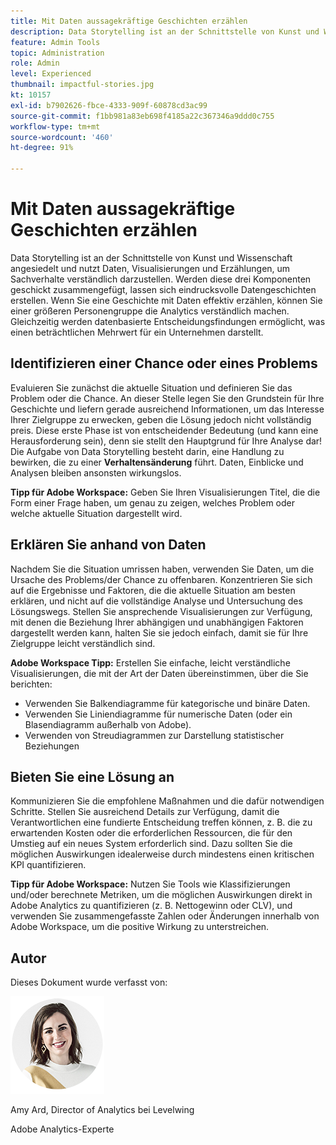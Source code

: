 ```yaml
---
title: Mit Daten aussagekräftige Geschichten erzählen
description: Data Storytelling ist an der Schnittstelle von Kunst und Wissenschaft angesiedelt und nutzt Daten, Visualisierungen und Erzählungen, um Sachverhalte verständlich darzustellen.  Werden diese drei Komponenten geschickt zusammengefügt, lassen sich eindrucksvolle Datengeschichten erstellen. Wenn Sie eine Geschichte mit Daten effektiv erzählen, können Sie einer größeren Personengruppe die Analytics verständlich machen. Gleichzeitig werden datenbasierte Entscheidungsfindungen ermöglicht, was einen beträchtlichen Mehrwert für ein Unternehmen darstellt.
feature: Admin Tools
topic: Administration
role: Admin
level: Experienced
thumbnail: impactful-stories.jpg
kt: 10157
exl-id: b7902626-fbce-4333-909f-60878cd3ac99
source-git-commit: f1bb981a83eb698f4185a22c367346a9ddd0c755
workflow-type: tm+mt
source-wordcount: '460'
ht-degree: 91%

---
```


# Mit Daten aussagekräftige Geschichten erzählen

Data Storytelling ist an der Schnittstelle von Kunst und Wissenschaft angesiedelt und nutzt Daten, Visualisierungen und Erzählungen, um Sachverhalte verständlich darzustellen.  Werden diese drei Komponenten geschickt zusammengefügt, lassen sich eindrucksvolle Datengeschichten erstellen. Wenn Sie eine Geschichte mit Daten effektiv erzählen, können Sie einer größeren Personengruppe die Analytics verständlich machen. Gleichzeitig werden datenbasierte Entscheidungsfindungen ermöglicht, was einen beträchtlichen Mehrwert für ein Unternehmen darstellt.

## Identifizieren einer Chance oder eines Problems

Evaluieren Sie zunächst die aktuelle Situation und definieren Sie das Problem oder die Chance. An dieser Stelle legen Sie den Grundstein für Ihre Geschichte und liefern gerade ausreichend Informationen, um das Interesse Ihrer Zielgruppe zu erwecken, geben die Lösung jedoch nicht vollständig preis. Diese erste Phase ist von entscheidender Bedeutung (und kann eine Herausforderung sein), denn sie stellt den Hauptgrund für Ihre Analyse dar!  Die Aufgabe von Data Storytelling besteht darin, eine Handlung zu bewirken, die zu einer **Verhaltensänderung** führt. Daten, Einblicke und Analysen bleiben ansonsten wirkungslos.

**Tipp für Adobe Workspace:** Geben Sie Ihren Visualisierungen Titel, die die Form einer Frage haben, um genau zu zeigen, welches Problem oder welche aktuelle Situation dargestellt wird.

## Erklären Sie anhand von Daten

Nachdem Sie die Situation umrissen haben, verwenden Sie Daten, um die Ursache des Problems/der Chance zu offenbaren. Konzentrieren Sie sich auf die Ergebnisse und Faktoren, die die aktuelle Situation am besten erklären, und nicht auf die vollständige Analyse und Untersuchung des Lösungswegs.  Stellen Sie ansprechende Visualisierungen zur Verfügung, mit denen die Beziehung Ihrer abhängigen und unabhängigen Faktoren dargestellt werden kann, halten Sie sie jedoch einfach, damit sie für Ihre Zielgruppe leicht verständlich sind.

**Adobe Workspace Tipp:**
Erstellen Sie einfache, leicht verständliche Visualisierungen, die mit der Art der Daten übereinstimmen, über die Sie berichten:

* Verwenden Sie Balkendiagramme für kategorische und binäre Daten.
* Verwenden Sie Liniendiagramme für numerische Daten (oder ein Blasendiagramm außerhalb von Adobe).
* Verwenden von Streudiagrammen zur Darstellung statistischer Beziehungen

## Bieten Sie eine Lösung an

Kommunizieren Sie die empfohlene Maßnahmen und die dafür notwendigen Schritte.  Stellen Sie ausreichend Details zur Verfügung, damit die Verantwortlichen eine fundierte Entscheidung treffen können, z. B. die zu erwartenden Kosten oder die erforderlichen Ressourcen, die für den Umstieg auf ein neues System erforderlich sind. Dazu sollten Sie die möglichen Auswirkungen idealerweise durch mindestens einen kritischen KPI quantifizieren.

**Tipp für Adobe Workspace:** Nutzen Sie Tools wie Klassifizierungen und/oder berechnete Metriken, um die möglichen Auswirkungen direkt in Adobe Analytics zu quantifizieren (z. B. Nettogewinn oder CLV), und verwenden Sie zusammengefasste Zahlen oder Änderungen innerhalb von Adobe Workspace, um die positive Wirkung zu unterstreichen.

## Autor

Dieses Dokument wurde verfasst von:

![Amy Ard](assets/amy-ard-headshot-small.png)

Amy Ard, Director of Analytics bei Levelwing

Adobe Analytics-Experte
